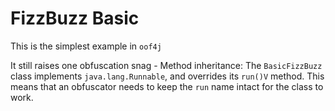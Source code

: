 # FizzBuzz Basic

This is the simplest example in `oof4j`

It still raises one obfuscation snag - Method inheritance:
The `BasicFizzBuzz` class implements `java.lang.Runnable`, and overrides its `run()V` method.
This means that an obfuscator needs to keep the `run` name intact for the class to work.
